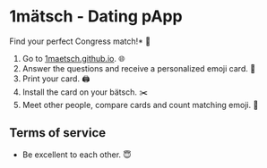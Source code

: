 # 1mätsch - Dating pApp
Find your perfect Congress match!* :sparkling_heart:

1. Go to [1maetsch.github.io](https://1maetsch.github.io). :globe_with_meridians:
2. Answer the questions and receive a personalized emoji card. :pencil:
3. Print your card. :printer:
4. Install the card on your bätsch. :scissors:
5. Meet other people, compare cards and count matching emoji. :100:

## Terms of service
  - Be excellent to each other. :innocent:
